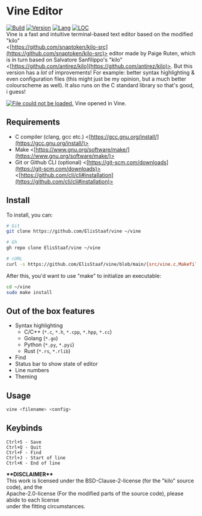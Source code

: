 # Vine Editor
[![Build](https://img.shields.io/badge/Build%20(Fedora)-passing-2a7fd5?logo=fedora&logoColor=2a7fd5&style=for-the-badge)](https://github.com/ElisStaaf/vine)
[![Version](https://img.shields.io/badge/Version-1.1.4-38c747?style=for-the-badge)](https://github.com/ElisStaaf/vine)
[![Lang](https://img.shields.io/badge/Language-C-7c7c7c?logo=c&style=for-the-badge)](https://github.com/ElisStaaf/vine)
[![LOC](https://img.shields.io/badge/LOC%20(counted%20by%20cloc)-~900-e11e5f?style=for-the-badge)](https://github.com/ElisStaaf/vine)  
Vine is a fast and intuitive terminal-based text editor based on the modified "kilo"  
<[https://github.com/snaptoken/kilo-src](https://github.com/snaptoken/kilo-src)> 
editor made by Paige Ruten, which is in turn based on Salvatore Sanfilippo's "kilo" <[https://github.com/antirez/kilo](https://github.com/antirez/kilo)>.
But this version has a _lot_ of improvements! For example: better syntax highlighting
& even configuration files (this might just be my opinion, but a much better colourscheme as well).
It also runs  on the C standard library so that's good, i guess!   
  
[![File could not be loaded.](https://github.com/ElisStaaf/vine/blob/main/vineimg.png?raw=true)](https://github.com/ElisStaaf/vine/blob/main/vineimg.png)
Vine opened in Vine.  
  
## Requirements
* C compiler (clang, gcc etc.) <[https://gcc.gnu.org/install/](https://gcc.gnu.org/install/)>
* Make <[https://www.gnu.org/software/make/](https://www.gnu.org/software/make/)>
* Git or Github CLI (optional) <[https://git-scm.com/downloads](https://git-scm.com/downloads)> <[https://github.com/cli/cli#installation](https://github.com/cli/cli#installation)>

## Install
To install, you can:
```bash
# Git
git clone https://github.com/ElisStaaf/vine ~/vine

# Gh
gh repo clone ElisStaaf/vine ~/vine

# cURL
curl -s https://github.com/ElisStaaf/vine/blob/main/{src/vine.c,Makefile,README.md} ~/vine
```

After this, you'd want to use "make" to initialize an executable:
```bash
cd ~/vine
sudo make install
```

## Out of the box features
*  Syntax highlighting
   *  C/C++ (`*.c`, `*.h`, `*.cpp`, `*.hpp`, `*.cc`)
   *  Golang (`*.go`)
   *  Python (`*.py`, `*.pyi`)
   *  Rust (`*.rs`, `*.rlib`)
*  Find
*  Status bar to show state of editor
*  Line numbers
*  Theming

## Usage
```bash
vine <filename> <config>
```
## Keybinds
```
Ctrl+S - Save
Ctrl+Q - Quit
Ctrl+F - Find
Ctrl+J - Start of line
Ctrl+K - End of line
```

**\*\*DISCLAIMER\*\***  
This work is licensed under the BSD-Clause-2-license (for the "kilo" source code), and the  
Apache-2.0-license (For the modified parts of the source code), please abide to each license  
under the fitting circumstances.  
